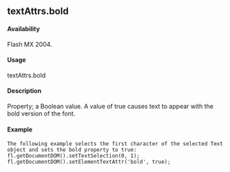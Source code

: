 ## textAttrs.bold

#### Availability

Flash MX 2004.

#### Usage

textAttrs.bold

#### Description

Property; a Boolean value. A value of true causes text to appear with the bold version of the font.

#### Example

```
The following example selects the first character of the selected Text object and sets the bold property to true:
fl.getDocumentDOM().setTextSelection(0, 1); fl.getDocumentDOM().setElementTextAttr('bold', true);

```